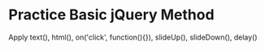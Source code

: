# Practice Basic jQuery Method
 Apply text(), html(), on('click', function(){}), slideUp(), slideDown(), delay()
